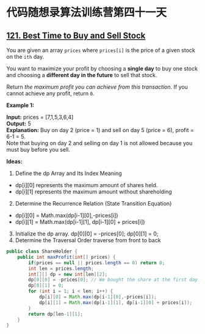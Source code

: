 # 代码随想录算法训练营第四十一天
## [121. Best Time to Buy and Sell Stock](https://leetcode.com/problems/best-time-to-buy-and-sell-stock/description/)

You are given an array `prices` where `prices[i]` is the price of a given stock on the `ith` day.

You want to maximize your profit by choosing a **single day** to buy one stock and choosing a **different day in the future** to sell that stock.

Return *the maximum profit you can achieve from this transaction*. If you cannot achieve any profit, return `0`.

**Example 1:**

**Input:** prices = [7,1,5,3,6,4] <br>
**Output:** 5 <br>
**Explanation:** Buy on day 2 (price = 1) and sell on day 5 (price = 6), profit = 6-1 = 5. <br>
Note that buying on day 2 and selling on day 1 is not allowed because you must buy before you sell.

**Ideas:**
1. Define the dp Array and Its Index Meaning
 * dp[i][0] represents the maximum amount of shares held.
 * dp[i][1] represents the maximum amount without shareholding
2. Determine the Recurrence Relation (State Transition Equation)
 * dp[i][0] = Math.max(dp[i-1][0],-prices[i])
 * dp[i][1] = Math.max(dp[i-1][1], dp[i-1][0] + prices[i])
3. Initialize the dp array.
   dp[0][0] = -prices[0]; dp[0][1] = 0;
4. Determine the Traversal Order
   traverse from front to back

```Java
public class ShareHolder {
    public int maxProfit(int[] prices) {
        if(prices == null || prices.length == 0) return 0;
        int len = prices.length;
        int[][] dp = new int[len][2];
        dp[0][0] = -prices[0]; // We bought the share at the first day.
        dp[0][1] = 0;
        for (int i = 1; i < len; i++) {
            dp[i][0] = Math.max(dp[i-1][0],-prices[i]);
            dp[i][1] = Math.max(dp[i-1][1], dp[i-1][0] + prices[i]);
        }
        return dp[len-1][1];
    }
}
```
   


































